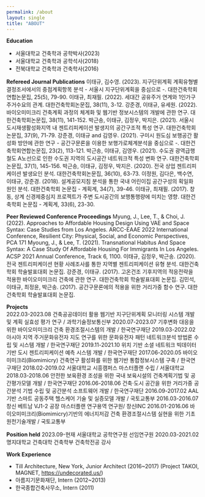 ```yaml
---
permalink: /about
layout: single
title: "ABOUT"
---
```


**Education**
* 서울대학교 건축학과 공학박사(2023)   
* 서울대학교 건축학과 공학석사(2018)   
* 전북대학교 건축학과 건축학사(2016)
    
**Refereed Journal Publications**
이태규, 김수영. (2023). 지구단위계획 계획유형별 결정조서에서의 중점계획항목 분석 - 서울시 지구단위계획을 중심으로 -. 대한건축학회연합논문집, 25(5), 79-90.
이태규, 최재필. (2022). 세대간 공유주거 연계와 1인가구 주거수요의 관계. 대한건축학회논문집, 38(11), 3-12.
강준경, 이태규, 유세원. (2022). 바이오미미크리 건축계획 과정의 체계화 및 웹기반 정보시스템의 개발에 관한 연구. 대한건축학회논문집, 38(11), 141-152.
박근송, 이태규, 김정우, 박지은. (2021). 서울시 도시재생활성화지역 내 젠트리피케이션 발생지의 공간구조적 특성 연구. 대한건축학회논문집, 37(9), 71-79.
강준경, 이태규 and 김영우. (2021). 구미시 원도심 보행공간 활성화 방안에 관한 연구 - 공간구문론을 이용한 보행가로체계분석을 중심으로 -. 대한건축학회연합논문집, 23(2), 113-121.
박근송, 이태규, 김영우. (2021). 수도권 광역급행철도 A노선으로 인한 수도권 지역의 도시공간 네트워크적 특성 변화 연구. 대한건축학회논문집, 37(1), 145-156.
박근송, 이태규, 김정우, 박지은. (2020). 전국 상업 젠트리피케이션 발생요인 분석. 대한건축학회논문집, 36(10), 63-73.
이정원, 김다은, 백수연, 이태규, 강준경. (2018). 설계공모지침 분석을 통한 국내 어린이집 공간구성의 획일화 원인 분석. 대한건축학회 논문집 - 계획계, 34(7), 39-46.
이태규, 최재필. (2017). 창동, 상계 신경제중심지 프로젝트가 주변 도시공간의 보행통행량에 미치는 영향. 대한건축학회 논문집 - 계획계, 33(6), 23-30.

**Peer Reviewed Conference Proceedings**
Myung, J., Lee, T., & Choi, J. (2022). Approaches to Affordable Housing Design Using VAE and Space Syntax: Case Studies from Los Angeles. ARCC-EAAE 2022 International Conference, Resilient City: Physical, Social, and Economic Perspectives, PCA 171
Myoung, J., & Lee, T. (2021). Transnational Habitus And Space Syntax: A Case Study Of Affordable Housing For Immigrants In Los Angeles. ACSP 2021 Annual Conference, Track 6, 1100.
이태규, 김정우, 박근송. (2020). 전국 젠트리피케이션 현황 사례조사를 통한 지역별 젠트리피케이션 유형 분석. 대한건축학회 학술발표대회 논문집.
강준경, 이태규. (2017). 고온건조 기후지역의 적응전략을 적용한 바이오미미크리 건축에 관한 연구. 대한건축학회 학술발표대회 논문집.
김민석, 이태규, 최정윤, 박근송. (2017). 공간구문론에의 적용을 위한 거리가중 함수 연구. 대한건축학회 학술발표대회 논문집.

**Projects**   
2022.03-2023.08	건축공공데이터 활용 웹기반 지구단위계획 모니터링 시스템 개발 및 계획 실효성 평가 연구 / 과학기술정보통신부
2020.07-2023.07	기후변화 대응을 위한 바이오미미크리 건축 환경조절시스템의 개발 / 한국연구재단
2019.03-2022.02	아시아 지역 주거문화유전자 지도 연구를 위한 문화유전자 패턴 네트워크분석 방법론 수립 및 시스템 개발 / 한국연구재단
2019.11-2021.10	위치 기반 소셜 네트워크 빅데이터 기반 도시 젠트리피케이션 예측 시스템 개발 / 한국연구재단
2017.06-2020.05	바이오미미크리(Biomimicry) 건축연구 활성화를 위한 웹기반 통합정보시스템 구축 / 한국연구재단
2018.02-2019.02	서울대학교 시흥캠퍼스 마스터플랜 수립 / 서울대학교
2018.03-2018.06	안전한 보육환경 조성을 위한 국내 보육시설의 건축계획기법 및 공간평가모델 개발 / 한국연구재단
2016.06-2018.06	건축·도시 공간을 위한 거리가중 공간분석 기법 수립 및 공간분석 소프트웨어 개발 / 한국연구재단 
2016.09-2017.02	AAL기반 스마트 공동주택 헬스케어 기술 및 실증모델 개발 / 국토교통부
2016.03-2016.07	창신 베트남 VJ1-2 공장 마스터플랜 연구용역 연구원/ 창신INC
2016.01-2016.06	바이오미미크리(Biomimicry)기반의 에너지저감 건축 환경조절시스템 실현을 위한 기초원천기술개발 / 국토교통부

**Position held**
2023.09-현재	  서울대학교 공학연구원 선임연구원
2020.03-2021.02	명지대학교 건축대학 건축학부 건축학전공 강사

**Work Experience**   
* Till Architecture, New York, Junior Architect (2016~2017) (Project TAKOI, MAGNET, https://undecorated.us/) 
* 아름지기문화재단, Intern (2012~2013)
* 한국종합건축사무소, Intern (2011)
